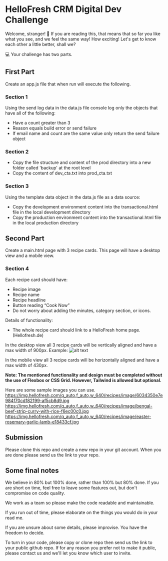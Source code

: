 # HelloFresh CRM Digital Dev Challenge

Welcome, stranger! 👋 If you are reading this, that means that so far you like what you see, and we feel the same way! How exciting! Let's get to know each other a little better, shall we?


💻 Your challenge has two parts. 

## First Part 
Create an app.js file that when run will execute the following.

### Section 1
Using the send log data in the data.js file console log only the objects that have all of the following: <br>
* Have a count greater than 3
* Reason equals build error or send failure
* If email name and count are the same value only return the send failure object

### Section 2
* Copy the file structure and content of the prod directory into a new folder called 'backup' at the root level
* Copy the content of dev_cta.txt into prod_cta.txt

### Section 3
Using the template data object in the data.js file as a data source: <br>
* Copy the development environment content into the transactional.html file in the local development directory
* Copy the production environment content into the transactional.html file in the local production directory

## Second Part
Create a main.html page with 3 recipe cards. This page will have a desktop view and a mobile view. 

### Section 4
Each recipe card should have:
* Recipe image
* Recipe name 
* Recipe headline
* Button reading “Cook Now”
* Do not worry about adding the minutes, category section, or icons.

Details of functionality:
* The whole recipe card should link to a HelloFresh home page. (Hellofresh.de) 

In the desktop view all 3 recipe cards will be vertically aligned and have a max width of 900px.
Example:
![alt text](https://cdn.hellofresh.com/de/cms/crm/Sample-for-crm-dev-challange.png)


In the mobile view all 3 recipe cards will be horizontally aligned and have a max width of 430px.

**Note: The mentioned functionality and design must be completed without the use of Flexbox or CSS Grid. However, Tailwind is allowed but optional.**

Here are some sample images you can use.
https://img.hellofresh.com/q_auto,f_auto,w_640/recipes/image/6034350e7e984f70cd182199-af5cb8d9.jpg
https://img.hellofresh.com/q_auto,f_auto,w_640/recipes/image/bengal-beef-strip-curry-with-rice-f6ec00c0.jpg
https://img.hellofresh.com/q_auto,f_auto,w_640/recipes/image/easter-rosemary-garlic-lamb-e18433cf.jpg

## Submission
Please clone this repo and create a new repo in your git account. When you are done please send us the link to your repo.

## Some final notes

We believe in 80% but 100% done, rather than 100% but 80% done. If you are short on time, feel free to leave some features out, but don't compromise on code quality.

We work as a team so please make the code readable and maintainable.

If you run out of time, please elaborate on the things you would do in your read me.

If you are unsure about some details, please improvise. You have the freedom to decide.

To turn in your code, please copy or clone repo then send us the link to your public github repo. If for any reason you prefer not to make it public, please contact us and we'll let you know which user to invite.
